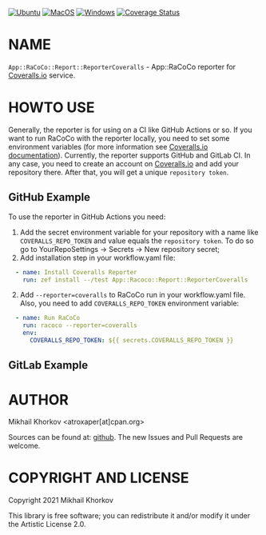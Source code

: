[![Ubuntu](https://github.com/atroxaper/raku-RaCoCo-Reporter-Coveralls/actions/workflows/ubuntu.yml/badge.svg)](https://github.com/atroxaper/raku-RaCoCo-Reporter-Coveralls/actions/workflows/ubuntu.yml)
[![MacOS](https://github.com/atroxaper/raku-RaCoCo-Reporter-Coveralls/actions/workflows/macos.yml/badge.svg)](https://github.com/atroxaper/raku-RaCoCo-Reporter-Coveralls/actions/workflows/macos.yml)
[![Windows](https://github.com/atroxaper/raku-RaCoCo-Reporter-Coveralls/actions/workflows/windows.yml/badge.svg)](https://github.com/atroxaper/raku-RaCoCo-Reporter-Coveralls/actions/workflows/windows.yml)
[![Coverage Status](https://coveralls.io/repos/github/atroxaper/raku-RaCoCo-Reporter-Coveralls/badge.svg?branch=master)](https://coveralls.io/github/atroxaper/raku-RaCoCo-Reporter-Coveralls?branch=master)

# NAME

`App::RaCoCo::Report::ReporterCoveralls` - App::RaCoCo reporter for [Coveralls.io](http://coveralls.io) service.

# HOWTO USE

Generally, the reporter is for using on a CI like GitHub Actions or so. If you want to run RaCoCo with the reporter locally, you need to set some environment variables (for more information see [Coveralls.io documentation](https://docs.coveralls.io)). Currently, the reporter supports GitHub and GitLab CI. In any case, you need to create an account on [Coveralls.io](https://coveralls.io) and add your repository there. After that, you will get a unique `repository token`.

## GitHub Example

To use the reporter in GitHub Actions you need:
1. Add the secret environment variable for your repository with a name like `COVERALLS_REPO_TOKEN` and value equals the `repository token`. To do so go to YourRepoSettings -> Secrets -> New repository secret;
2. Add installation step in your workflow.yaml file:
```yaml
  - name: Install Coveralls Reporter
    run: zef install --/test App::Racoco::Report::ReporterCoveralls
```
2. Add `--reporter=coveralls` to RaCoCo run in your workflow.yaml file. Also, you need to add `COVERALLS_REPO_TOKEN` environment variable:
```yaml
  - name: Run RaCoCo
    run: racoco --reporter=coveralls
    env:
      COVERALLS_REPO_TOKEN: ${{ secrets.COVERALLS_REPO_TOKEN }}
```

## GitLab Example

# AUTHOR

Mikhail Khorkov <atroxaper[at]cpan.org>

Sources can be found at: [github](https://github.com/atroxaper/raku-RaCoCo-Reporter-Coveralls). The new Issues and Pull Requests are welcome.

# COPYRIGHT AND LICENSE

Copyright 2021 Mikhail Khorkov

This library is free software; you can redistribute it and/or modify it under the Artistic License 2.0.